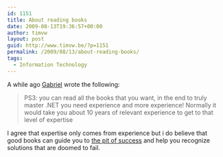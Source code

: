 ```yaml
---
id: 1151
title: About reading books
date: 2009-08-13T19:36:57+00:00
author: timvw
layout: post
guid: http://www.timvw.be/?p=1151
permalink: /2009/08/13/about-reading-books/
tags:
  - Information Technology
---
```

A while ago [Gabriel](http://gabriel.lozano-moran.name/blog/PermaLink,guid,1fbcd60c-0b3e-40c2-a0e1-3f61e4f81fab.aspx) wrote the following:

> PS3: you can read all the books that you want, in the end to truly master .NET you need experience and more experience! Normally it would take you about 10 years of relevant experience to get to that level of expertise 

I agree that expertise only comes from experience but i do believe that good books can guide you to [the pit of success](http://blogs.msdn.com/brada/archive/2003/10/02/50420.aspx) and help you recognize solutions that are doomed to fail.
